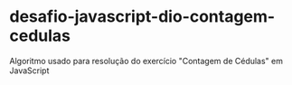 # desafio-javascript-dio-contagem-cedulas
Algoritmo usado para resolução do exercício "Contagem de Cédulas" em JavaScript
